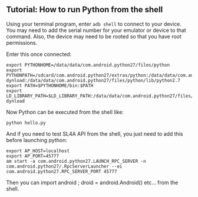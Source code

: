 ## Tutorial: How to run Python from the shell ##

Using your terminal program, enter `adb shell` to connect to your device. You may need to add the serial number for your emulator or device to that command. Also, the device may need to be rooted so that you have root permissions.

Enter this once connected:

```
export PYTHONHOME=/data/data/com.android.python27/files/python
export PYTHONPATH=/sdcard/com.android.python27/extras/python:/data/data/com.android.python27/files/python/lib/python2.7/lib-dynload:/data/data/com.android.python27/files/python/lib/python2.7
export PATH=$PYTHONHOME/bin:$PATH
export LD_LIBRARY_PATH=$LD_LIBRARY_PATH:/data/data/com.android.python27/files/python/lib:/data/data/com.android.python27/files/python/lib/python2.7/lib-dynload
```

Now Python can be executed from the shell like:

`python hello.py`



And if you need to test SL4A API from the shell, you just need to add this before launching python:

```
export AP_HOST=localhost
export AP_PORT=45777
am start -a com.android.python27.LAUNCH_RPC_SERVER -n com.android.python27/.RpcServerLauncher --ei com.android.python27.RPC_SERVER_PORT 45777
```

Then you can import android ; droid = android.Android() etc... from the shell.